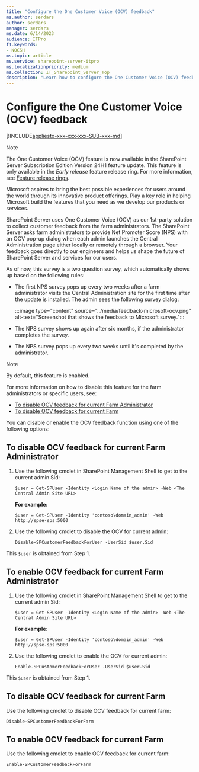 ```yaml
---
title: "Configure the One Customer Voice (OCV) feedback"
ms.author: serdars
author: serdars
manager: serdars
ms.date: 6/14/2023
audience: ITPro
f1.keywords:
- NOCSH
ms.topic: article
ms.service: sharepoint-server-itpro
ms.localizationpriority: medium
ms.collection: IT_Sharepoint_Server_Top
description: "Learn how to configure the One Customer Voice (OCV) feedback."
---
```


# Configure the One Customer Voice (OCV) feedback

[!INCLUDE[appliesto-xxx-xxx-xxx-SUB-xxx-md](../includes/appliesto-xxx-xxx-xxx-SUB-xxx-md.md)]

> [!Note]
> The One Customer Voice (OCV) feature is now available in the SharePoint Server Subscription Edition Version 24H1 feature update. This feature is only available in the *Early release* feature release ring. For more information, see [Feature release rings](feature-release-rings.md).

Microsoft aspires to bring the best possible experiences for users around the world through its innovative product offerings. Play a key role in helping Microsoft build the features that you need as we develop our products or services.

SharePoint Server uses One Customer Voice (OCV) as our 1st-party solution to collect customer feedback from the farm administrators. The SharePoint Server asks farm administrators to provide Net Promoter Score (NPS) with an OCV pop-up dialog when each admin launches the Central Administration page either locally or remotely through a browser. Your feedback goes directly to our engineers and helps us shape the future of SharePoint Server and services for our users.

As of now, this survey is a two question survey, which automatically shows up based on the following rules:

- The first NPS survey pops up every two weeks after a farm administrator visits the Central Administration site for the first time after the update is installed. The admin sees the following survey dialog:

  :::image type="content" source="../media/feedback-microsoft-ocv.png" alt-text="Screenshot that shows the feedback to Microsoft survey.":::

- The NPS survey shows up again after six months, if the administrator completes the survey.
- The NPS survey pops up every two weeks until it's completed by the administrator.

> [!Note]
> By default, this feature is enabled.

For more information on how to disable this feature for the farm administrators or specific users, see:

- [To disable OCV feedback for current Farm Administrator](#to-disable-ocv-feedback-for-current-farm-administrator)
- [To disable OCV feedback for current Farm](#to-disable-ocv-feedback-for-current-farm)

You can disable or enable the OCV feedback function using one of the following options:

## To disable OCV feedback for current Farm Administrator

  1. Use the following cmdlet in SharePoint Management Shell to get to the current admin Sid:  

     ```
     $user = Get-SPUser -Identity <Login Name of the admin> -Web <The Central Admin Site URL>
     ```

     **For example:**
     
     ```
     $user = Get-SPUser -Identity 'contoso\domain_admin' -Web http://spse-sps:5000 
     ```

  2. Use the following cmdlet to disable the OCV for current admin:

     ```
     Disable-SPCustomerFeedbackForUser -UserSid $user.Sid 
     ```

This `$user` is obtained from Step 1.
  
## To enable OCV feedback for current Farm Administrator

  1. Use the following cmdlet in SharePoint Management Shell to get to the current admin Sid:  

     ```
     $user = Get-SPUser -Identity <Login Name of the admin> -Web <The Central Admin Site URL>
     ```

     **For example:**
  
     ```
     $user = Get-SPUser -Identity 'contoso\domain_admin' -Web http://spse-sps:5000 
     ```

  2.  Use the following cmdlet to enable the OCV for current admin: 

      ```
      Enable-SPCustomerFeedbackForUser -UserSid $user.Sid
      ```
This `$user` is obtained from Step 1. 
  
## To disable OCV feedback for current Farm 

Use the following cmdlet to disable OCV feedback for current farm:  
  
  ```
  Disable-SPCustomerFeedbackForFarm
  ```
  
## To enable OCV feedback for current Farm 

Use the following cmdlet to enable OCV feedback for current farm:
  
  ```
  Enable-SPCustomerFeedbackForFarm
  ```